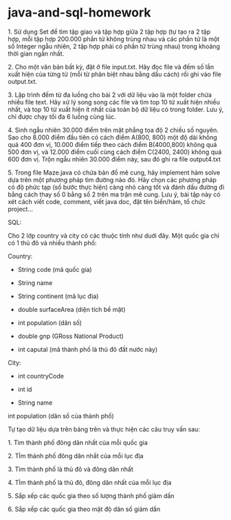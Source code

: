 # java-and-sql-homework

1\. Sử dụng Set để tìm tập giao và tập hợp giữa 2 tập hợp (tự tạo ra 2 tập hợp, mỗi tập hợp 200.000 phần tử không trùng nhau và các phần tử là một số Integer ngẫu nhiên, 2 tập hợp phải có phần tử trùng nhau) trong khoảng thời gian ngắn nhất.

2\. Cho một văn bản bất kỳ, đặt ở file input.txt. Hãy đọc file và đếm số lần xuất hiện của từng từ (mỗi từ phân biệt nhau bằng dấu cách) rồi ghi vào file output.txt.

3\. Lập trình đếm từ đa luồng cho bài 2 với dữ liệu vào là một folder chứa nhiều file text. Hãy xử lý song song các file và tìm top 10 từ xuất hiện nhiều nhất, và top 10 từ xuất hiện ít nhất của toàn bộ dữ liệu có trong folder. Lưu ý, chỉ được chạy tối đa 6 luồng cùng lúc.

4\. Sinh ngẫu nhiên 30.000 điểm trên mặt phẳng tọa độ 2 chiều số nguyên. Sao cho 8.000 điểm đầu tiên có cách điểm A(800, 800) một độ dài không quá 400 đơn vị, 10.000 điểm tiếp theo cách điểm B(4000,800) không quá 500 đơn vị, và 12.000 điểm cuối cùng cách điểm C(2400, 2400) không quá 600 đơn vị. Trộn ngẫu nhiên 30.000 điểm này, sau đó ghi ra file output4.txt

5\. Trong file Maze.java có chứa bản đồ mê cung, hãy implement hàm solve dựa trên một phương pháp tìm đường nào đó. Hãy chọn các phương pháp có độ phức tạp (số bước thực hiện) càng nhỏ càng tốt và đánh dấu đường đi bằng cách thay số 0 bằng số 2 trên ma trận mê cung. Lưu ý, bài tập này có xét cách viết code, comment, viết java doc, đặt tên biến/hàm, tổ chức project...

SQL:

Cho 2 lớp country và city có các thuộc tính như duới đây. Một quốc gia chỉ có 1 thủ đô và nhiều thành phố:

Country:

+ String code (mã quốc gia)

+ String name 

+ String continent (mã lục địa)

+ double surfaceArea (diện tích bề mặt)

+ int population (dân số)

+ double gnp (GRoss National Product)

+ int caputal (mã thành phố là thủ đô đất nước này)

City:

+ int countryCode

+ int id

+ String name

int population (dân số của thành phố)

Tự tạo dữ liệu dựa trên bảng trên và thực hiện các câu truy vấn sau:

1\. Tìm thành phố đông dân nhất của mỗi quốc gia

2\. TÌm thành phố đông dân nhất của mỗi lục địa

3\. Tìm thành phố là thủ đô và đông dân nhất

4\. TÌm thành phố là thủ đô, đông dân nhất của mỗi lục địa

5\. Sắp xếp các quốc gia theo số lượng thành phố giảm dần

6\. Sắp xếp các quốc gia theo mật độ dân số giảm dần
